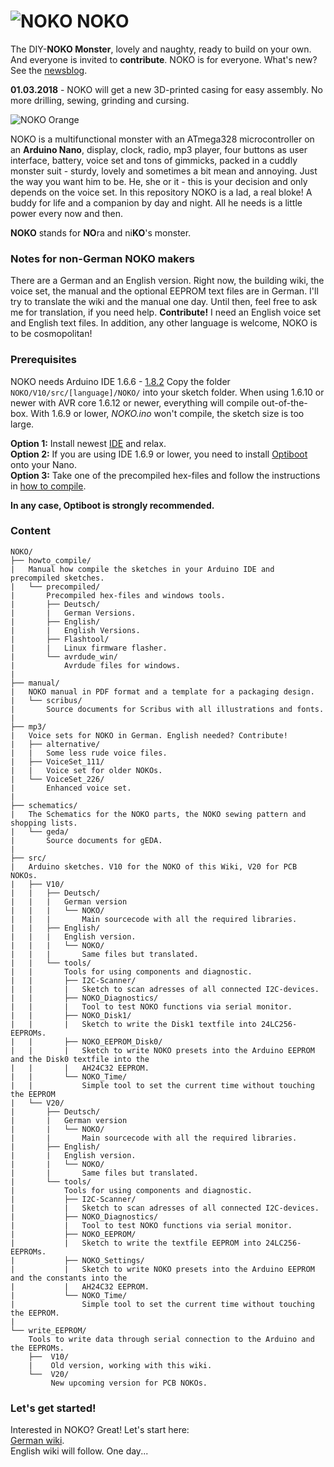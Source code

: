 # ![NOKO](http://www.nikolairadke.de/NOKO/noko_klein.png) NOKO

The DIY-**NOKO Monster**, lovely and naughty, ready to build on your own. And everyone is invited to **contribute**. NOKO is for everyone. What's new? See the [newsblog](https://github.com/NikolaiRadke/NOKO/tree/master/NEWS.md).  

**01.03.2018** - NOKO will get a new 3D-printed casing for easy assembly. No more drilling, sewing, grinding and cursing.  
  
![NOKO Orange](http://www.nikolairadke.de/NOKO/noko_echt.png)  

NOKO is a multifunctional monster with an ATmega328  microcontroller on an **Arduino Nano**, display, clock, radio, mp3 player, four buttons as user interface, battery, voice set and  tons of gimmicks, packed in a cuddly monster suit - sturdy,
lovely and sometimes a bit mean and annoying. Just the way you want him to be. He, she or it - this is your decision     and only depends on the voice set. In this repository NOKO is a lad, a real bloke! A buddy for life and a companion by day and night. All he needs is a little power every now and then.  

**NOKO** stands for **NO**ra and ni**KO**'s monster.

### Notes for non-German NOKO makers
There are a German and an English version. Right now, the building wiki, the voice set, the manual and the optional EEPROM text files are in German. I'll try to translate the wiki and the manual one day. Until then, feel free to ask me for translation, if you need help. **Contribute!** I need an English voice set and English text files. In addition, any other language is welcome, NOKO is to be cosmopolitan!

### Prerequisites
NOKO needs Arduino IDE 1.6.6 - [1.8.2](https://www.arduino.cc/en/Main/Software) Copy the folder `NOKO/V10/src/[language]/NOKO/` into your sketch folder. When using 1.6.10 or newer with AVR core 1.6.12 or newer, everything will compile out-of-the-box. With 1.6.9 or lower, *NOKO.ino* won't compile, the sketch size is too large. 

**Option 1:** Install newest  [IDE](https://www.arduino.cc/en/Main/Software) and relax.  
**Option 2:** If you are using IDE 1.6.9 or lower, you need to install [Optiboot](https://github.com/Optiboot/optiboot) onto your Nano.  
**Option 3:** Take one of the precompiled hex-files and follow the instructions in [how to compile](https://github.com/NikolaiRadke/NOKO/tree/master/howto_compile).  

**In any case, Optiboot is strongly recommended.**

### Content

```
NOKO/
├── howto_compile/
|   Manual how compile the sketches in your Arduino IDE and precompiled sketches.  
|   └── precompiled/
|       Precompiled hex-files and windows tools.
|       ├── Deutsch/
|       |   German Versions.
|       ├── English/
|       |   English Versions.
|       ├── Flashtool/
|       |   Linux firmware flasher.
|       └── avrdude_win/
|           Avrdude files for windows.
|
├── manual/
|   NOKO manual in PDF format and a template for a packaging design.
|   └── scribus/
|       Source documents for Scribus with all illustrations and fonts.
|
├── mp3/
|   Voice sets for NOKO in German. English needed? Contribute!
|   ├── alternative/
|   |   Some less rude voice files.
|   ├── VoiceSet_111/
|   |   Voice set for older NOKOs.
|   └── VoiceSet_226/
|       Enhanced voice set.
| 
├── schematics/
|   The Schematics for the NOKO parts, the NOKO sewing pattern and shopping lists.
|   └── geda/
|       Source documents for gEDA.
|
├── src/
|   Arduino sketches. V10 for the NOKO of this Wiki, V20 for PCB NOKOs.  
|   ├── V10/
|   |   ├── Deutsch/
|   |   |   German version
|   |   |   └── NOKO/
|   |   |       Main sourcecode with all the required libraries.
|   |   ├── English/
|   |   |   English version. 
|   |   |   └── NOKO/
|   |   |       Same files but translated. 
|   |   └── tools/
|   |       Tools for using components and diagnostic.    
|   |       ├── I2C-Scanner/
|   |       |   Sketch to scan adresses of all connected I2C-devices.
|   |       ├── NOKO_Diagnostics/
|   |       |   Tool to test NOKO functions via serial monitor.
|   |       ├── NOKO_Disk1/
|   |       |   Sketch to write the Disk1 textfile into 24LC256-EEPROMs.
|   |       ├── NOKO_EEPROM_Disk0/
|   |       |   Sketch to write NOKO presets into the Arduino EEPROM and the Disk0 textfile into the
|   |       |   AH24C32 EEPROM.
|   |       └── NOKO_Time/
|   |           Simple tool to set the current time without touching the EEPROM
|   └── V20/
|       ├── Deutsch/
|       |   German version
|       |   └── NOKO/
|       |       Main sourcecode with all the required libraries.
|       ├── English/
|       |   English version. 
|       |   └── NOKO/
|       |       Same files but translated. 
|       └── tools/
|           Tools for using components and diagnostic.    
|           ├── I2C-Scanner/
|           |   Sketch to scan adresses of all connected I2C-devices.
|           ├── NOKO_Diagnostics/
|           |   Tool to test NOKO functions via serial monitor.
|           ├── NOKO_EEPROM/
|           |   Sketch to write the textfile EEPROM into 24LC256-EEPROMs.
|           ├── NOKO_Settings/
|           |   Sketch to write NOKO presets into the Arduino EEPROM and the constants into the
|           |   AH24C32 EEPROM.
|           └── NOKO_Time/
|               Simple tool to set the current time without touching the EEPROM.
|    
└── write_EEPROM/
    Tools to write data through serial connection to the Arduino and the EEPROMs. 
    ├──  V10/
    |    Old version, working with this wiki.  
    └──  V20/
         New upcoming version for PCB NOKOs.
```
### Let's get started!

Interested in NOKO? Great! Let's start here:  
[German wiki](https://github.com/NikolaiRadke/NOKO/wiki).  
English wiki will follow. One day...
